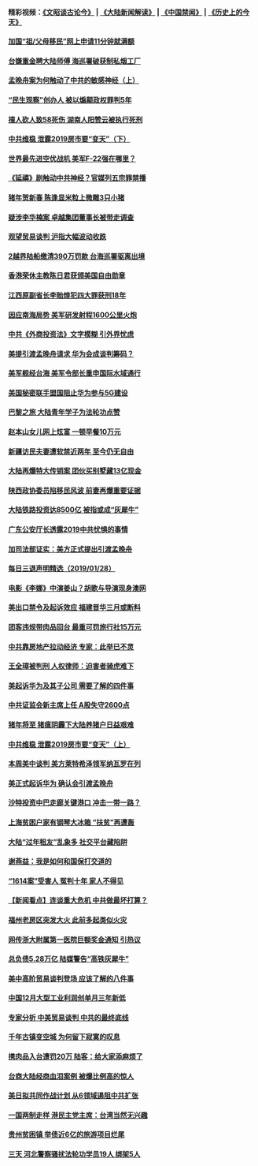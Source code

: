 #### 精彩视频：[《文昭谈古论今》](https://github.com/gfw-breaker/wenzhao/blob/master/README.md?t=01291530) | [《大陆新闻解读》](https://github.com/gfw-breaker/ntdtv-comedy/blob/master/README.md?t=01291530) | [《中国禁闻》](https://github.com/gfw-breaker/ntdtv-news/blob/master/README.md?t=01291530) | [《历史上的今天》](https://github.com/gfw-breaker/today-in-history/blob/master/README.md?t=01291530) 

#### [加国“祖/父母移民”网上申请11分钟就满额](../pages/nsc413/n11009372.md?t=01291530) 

#### [台嫌重金聘大陆师傅 海巡署破获制私烟工厂](../pages/nsc413/n11010437.md?t=01291530) 

#### [孟晚舟案为何触动了中共的敏感神经（上）](../pages/nsc413/n11008466.md?t=01291530) 


#### [“民生观察”创办人 被以煽颠政权罪判5年](../pages/nsc413/n11010457.md?t=01291530) 

#### [撞人砍人致58死伤 湖南人阳赞云被执行死刑](../pages/nsc413/n11010093.md?t=01291530) 

#### [中共维稳 泄露2019房市要“变天”（下）](../pages/nsc413/n11007240.md?t=01291530) 

#### [世界最先进空优战机 美军F-22强在哪里？](../pages/nsc413/n11010323.md?t=01291530) 

#### [《延禧》剧触动中共神经？官媒列五宗罪禁播](../pages/nsc413/n11008401.md?t=01291530) 

#### [猪年贺新春 陈逢显米粒上微雕3只小猪](../pages/nsc413/n11010281.md?t=01291530) 

#### [疑涉李华楠案 卓越集团董事长被带走调查](../pages/nsc413/n11010191.md?t=01291530) 

#### [观望贸易谈判 沪指大幅波动收跌](../pages/nsc413/n11010023.md?t=01291530) 

#### [2越界陆船缴清390万罚款 台海巡署驱离出境](../pages/nsc413/n11010083.md?t=01291530) 

#### [香港荣休主教陈日君获颁美国自由勋章](../pages/nsc413/n11009641.md?t=01291530) 

#### [江西原副省长李贻煌犯四大罪获刑18年](../pages/nsc413/n11010027.md?t=01291530) 

#### [因应南海局势 美军研发射程1600公里火炮](../pages/nsc413/n11010046.md?t=01291530) 

#### [中共《外商投资法》文字模糊 引外界忧虑](../pages/nsc413/n11009663.md?t=01291530) 

#### [美提引渡孟晚舟请求 华为会成谈判筹码？](../pages/nsc413/n11009914.md?t=01291530) 

#### [美军舰经台海 美军令部长重申国际水域通行](../pages/nsc413/n11009987.md?t=01291530) 

#### [美国秘密联手盟国阻止华为参与5G建设](../pages/nsc413/n11008416.md?t=01291530) 

#### [巴黎之旅 大陆青年学子为法轮功点赞](../pages/nsc413/n11008103.md?t=01291530) 

#### [赵本山女儿网上炫富 一顿早餐10万元](../pages/nsc413/n11009491.md?t=01291530) 

#### [新疆访民夫妻遭软禁近两年 至今仍无自由](../pages/nsc413/n11008157.md?t=01291530) 

#### [大陆再爆特大传销案 团伙买别墅藏13亿现金](../pages/nsc413/n11009778.md?t=01291530) 

#### [陕西政协委员陷移民风波 前妻再爆重要证据](../pages/nsc413/n11009652.md?t=01291530) 

#### [大陆铁路投资达8500亿 被指或成“灰犀牛”](../pages/nsc413/n11009071.md?t=01291530) 

#### [广东公安厅长透露2019中共忧惧的事情](../pages/nsc413/n11009531.md?t=01291530) 

#### [加司法部证实：美方正式提出引渡孟晚舟](../pages/nsc413/n11009536.md?t=01291530) 

#### [每日三退声明精选（2019/01/28）](../pages/nsc413/n11009451.md?t=01291530) 

#### [电影《李娜》中演姜山？胡歌与导演现身澳网](../pages/nsc413/n11008780.md?t=01291530) 

#### [美出口禁令及起诉效应 福建晋华三月或断料](../pages/nsc413/n11009319.md?t=01291530) 

#### [团客违规带肉品回台 最重可罚旅行社15万元](../pages/nsc413/n11009060.md?t=01291530) 

#### [中共靠房地产拉动经济 专家：此举已不灵](../pages/nsc413/n11008955.md?t=01291530) 

#### [王全璋被判刑 人权律师：迫害者骑虎难下](../pages/nsc413/n11009061.md?t=01291530) 

#### [美起诉华为及其子公司 需要了解的四件事](../pages/nsc413/n11009051.md?t=01291530) 

#### [中共证监会新主席上任 A股失守2600点](../pages/nsc413/n11008398.md?t=01291530) 

#### [猪年将至 猪瘟阴霾下大陆养猪户日益艰难](../pages/nsc413/n11008686.md?t=01291530) 

#### [中共维稳 泄露2019房市要“变天”（上）](../pages/nsc413/n11007200.md?t=01291530) 

#### [本周美中谈判 美方莱特希泽领军纳瓦罗在列](../pages/nsc413/n11008813.md?t=01291530) 

#### [美正式起诉华为 确认会引渡孟晚舟](../pages/nsc413/n11008885.md?t=01291530) 

#### [沙特投资中巴走廊关键港口 冲击一带一路？](../pages/nsc413/n11008620.md?t=01291530) 

#### [上海贫困户家有钢琴大冰箱 “扶贫”再遭轰](../pages/nsc413/n11008641.md?t=01291530) 

#### [大陆“过年租友”乱象多 社交平台藏陷阱](../pages/nsc413/n11008490.md?t=01291530) 

#### [谢燕益：我是如何和国保打交道的](../pages/nsc413/n11008365.md?t=01291530) 

#### [“1614案”受害人 冤判十年 家人不得见](../pages/nsc413/n11007983.md?t=01291530) 

#### [【新闻看点】连谈重大危机 中共做最坏打算？](../pages/nsc413/n11008462.md?t=01291530) 

#### [福州老房区突发大火 此前多起类似火灾](../pages/nsc413/n11007999.md?t=01291530) 

#### [网传浙大附属第一医院巨额奖金通知 引热议](../pages/nsc413/n11008429.md?t=01291530) 

#### [总负债5.28万亿 陆媒警告“高铁灰犀牛”](../pages/nsc413/n11008449.md?t=01291530) 

#### [美中高阶贸易谈判登场 应该了解的八件事](../pages/nsc413/n11008487.md?t=01291530) 

#### [中国12月大型工业利润创单月三年新低](../pages/nsc413/n11008213.md?t=01291530) 

#### [专家分析 中美贸易谈判 中共的最终底线](../pages/nsc413/n11008389.md?t=01291530) 

#### [千年古镇变空城 为何留下寂寞的叹息](../pages/nsc413/n11007226.md?t=01291530) 

#### [携肉品入台遭罚20万 陆客：给大家添麻烦了](../pages/nsc413/n11007869.md?t=01291530) 


#### [台商大陆经商血泪案例 被爆比例高的惊人](../pages/nsc413/n11008052.md?t=01291530) 

#### [美日拟共同作战计划 从6领域遏阻中共扩张](../pages/nsc413/n11007837.md?t=01291530) 

#### [一国两制走样 港民主党主席：台湾当然无兴趣](../pages/nsc413/n11008031.md?t=01291530) 

#### [贵州贫困镇 举债近6亿的旅游项目烂尾](../pages/nsc413/n11007912.md?t=01291530) 

#### [三天 河北警察骚扰法轮功学员19人 绑架5人](../pages/nsc413/n11004540.md?t=01291530) 

